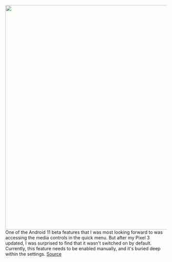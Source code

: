 <img src='https://cdn.vox-cdn.com/thumbor/zKxUk_YN7TyCeJy2jz5GDnQ1a2E=/0x0:2040x1360/1200x800/filters:focal(538x632:864x958)/cdn.vox-cdn.com/uploads/chorus_image/image/66923165/dbohn_200608_4059_0003.0.jpg' width='700px' /><br/>
One of the Android 11 beta features that I was most looking forward to was accessing the media controls in the quick menu. But after my Pixel 3 updated, I was surprised to find that it wasn't switched on by default. Currently, this feature needs to be enabled manually, and it's buried deep within the settings.
<a href='https://www.theverge.com/21287991/new-media-controls-android-11-beta-how-to-enable-turn-on'> Source <a/>